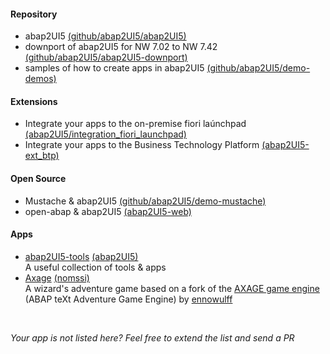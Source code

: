 #### Repository
* abap2UI5 [(github/abap2UI5/abap2UI5)](https://github.com/abap2UI5/abap2UI5)
* downport of abap2UI5 for NW 7.02 to NW 7.42 [(github/abap2UI5/abap2UI5-downport)](https://github.com/abap2UI5/abap2UI5-downport)
* samples of how to create apps in abap2UI5 [(github/abap2UI5/demo-demos)](https://github.com/abap2UI5/abap2UI5-samples)

#### Extensions
* Integrate your apps to the on-premise fiori laúnchpad [(abap2UI5/integration_fiori_launchpad)](https://github.com/abap2UI5/ext-fiori_launchpad_on_premise)
* Integrate your apps to the Business Technology Platform [(abap2UI5-ext_btp)](https://github.com/abap2UI5/ext-business_technology_platform)

#### Open Source 
* Mustache & abap2UI5 [(github/abap2UI5/demo-mustache)](https://github.com/abap2UI5/demo-mustache)
* open-abap & abap2UI5 [(abap2UI5-web)](https://github.com/larshp/abap2ui5-web)

#### Apps
* [abap2UI5-tools](https://github.com/abap2UI5/app-tools) [(abap2UI5)](https://github.com/abap2UI5/ext-app_tools)  <br> A useful collection of tools & apps 
* [Axage](https://github.com/nomssi/axage/) [(nomssi)](https://github.com/nomssi)  <br>  A wizard's adventure game based on a fork of the [AXAGE game engine](https://github.com/Ennowulff/axage) (ABAP teXt Adventure Game Engine) by [ennowulff](https://github.com/Ennowulff)

<br>

_Your app is not listed here? Feel free to extend the list and send a PR_

